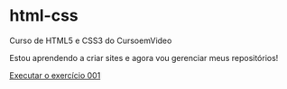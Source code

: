 # html-css
 Curso de HTML5 e CSS3 do CursoemVideo

 Estou aprendendo a criar sites e agora vou gerenciar meus repositórios!

<a href="https://paulo-henrique-santana.github.io/html-css/exercicios/ex001/index.html">Executar o exercício 001</a>
